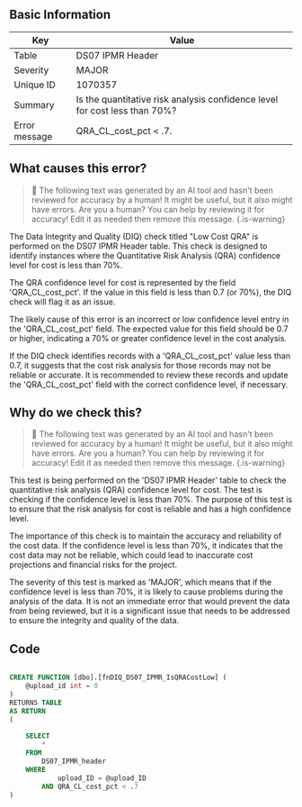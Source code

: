 ## Basic Information
| Key         | Value          |
|-------------|----------------|
| Table       | DS07 IPMR Header |
| Severity    | MAJOR |
| Unique ID   | 1070357   |
| Summary     | Is the quantitative risk analysis confidence level for cost less than 70%? |
| Error message | QRA_CL_cost_pct < .7. |

## What causes this error?

> :robot: The following text was generated by an AI tool and hasn't been reviewed for accuracy by a human! It might be useful, but it also might have errors. Are you a human? You can help by reviewing it for accuracy! Edit it as needed then remove this message.
{.is-warning}

The Data Integrity and Quality (DIQ) check titled "Low Cost QRA" is performed on the DS07 IPMR Header table. This check is designed to identify instances where the Quantitative Risk Analysis (QRA) confidence level for cost is less than 70%. 

The QRA confidence level for cost is represented by the field 'QRA_CL_cost_pct'. If the value in this field is less than 0.7 (or 70%), the DIQ check will flag it as an issue. 

The likely cause of this error is an incorrect or low confidence level entry in the 'QRA_CL_cost_pct' field. The expected value for this field should be 0.7 or higher, indicating a 70% or greater confidence level in the cost analysis. 

If the DIQ check identifies records with a 'QRA_CL_cost_pct' value less than 0.7, it suggests that the cost risk analysis for those records may not be reliable or accurate. It is recommended to review these records and update the 'QRA_CL_cost_pct' field with the correct confidence level, if necessary.
## Why do we check this?

> :robot: The following text was generated by an AI tool and hasn't been reviewed for accuracy by a human! It might be useful, but it also might have errors. Are you a human? You can help by reviewing it for accuracy! Edit it as needed then remove this message.
{.is-warning}

This test is being performed on the 'DS07 IPMR Header' table to check the quantitative risk analysis (QRA) confidence level for cost. The test is checking if the confidence level is less than 70%. The purpose of this test is to ensure that the risk analysis for cost is reliable and has a high confidence level. 

The importance of this check is to maintain the accuracy and reliability of the cost data. If the confidence level is less than 70%, it indicates that the cost data may not be reliable, which could lead to inaccurate cost projections and financial risks for the project. 

The severity of this test is marked as 'MAJOR', which means that if the confidence level is less than 70%, it is likely to cause problems during the analysis of the data. It is not an immediate error that would prevent the data from being reviewed, but it is a significant issue that needs to be addressed to ensure the integrity and quality of the data.
## Code

```sql

CREATE FUNCTION [dbo].[fnDIQ_DS07_IPMR_IsQRACostLow] (
	@upload_id int = 0
)
RETURNS TABLE
AS RETURN
(
	
	SELECT 
		*
	FROM
		DS07_IPMR_header
	WHERE
			upload_ID = @upload_ID
		AND QRA_CL_cost_pct < .7
)
```
